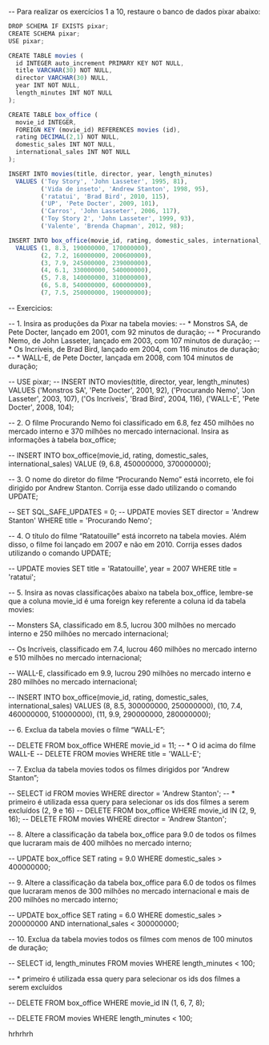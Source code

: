 -- Para realizar os exercícios 1 a 10, restaure o banco de dados pixar abaixo:
```js
DROP SCHEMA IF EXISTS pixar;
CREATE SCHEMA pixar;
USE pixar;

CREATE TABLE movies (
  id INTEGER auto_increment PRIMARY KEY NOT NULL,
  title VARCHAR(30) NOT NULL,
  director VARCHAR(30) NULL,
  year INT NOT NULL,
  length_minutes INT NOT NULL
);

CREATE TABLE box_office (
  movie_id INTEGER,
  FOREIGN KEY (movie_id) REFERENCES movies (id),
  rating DECIMAL(2,1) NOT NULL,
  domestic_sales INT NOT NULL,
  international_sales INT NOT NULL
);

INSERT INTO movies(title, director, year, length_minutes)
  VALUES ('Toy Story', 'John Lasseter', 1995, 81),
         ('Vida de inseto', 'Andrew Stanton', 1998, 95),
         ('ratatui', 'Brad Bird', 2010, 115),
         ('UP', 'Pete Docter', 2009, 101),
         ('Carros', 'John Lasseter', 2006, 117),
         ('Toy Story 2', 'John Lasseter', 1999, 93),
         ('Valente', 'Brenda Chapman', 2012, 98);

INSERT INTO box_office(movie_id, rating, domestic_sales, international_sales)
  VALUES (1, 8.3, 190000000, 170000000),
         (2, 7.2, 160000000, 200600000),
         (3, 7.9, 245000000, 239000000),
         (4, 6.1, 330000000, 540000000),
         (5, 7.8, 140000000, 310000000),
         (6, 5.8, 540000000, 600000000),
         (7, 7.5, 250000000, 190000000);
```
-- Exercicios:

-- 1. Insira as produções da Pixar na tabela movies:
-- * Monstros SA, de Pete Docter, lançado em 2001, com 92 minutos de duração;
-- * Procurando Nemo, de John Lasseter, lançado em 2003, com 107 minutos de duração;
-- * Os Incríveis, de Brad Bird, lançado em 2004, com 116 minutos de duração;
-- * WALL-E, de Pete Docter, lançada em 2008, com 104 minutos de duração;

-- USE pixar;
-- INSERT INTO movies(title, director, year, length_minutes)
  VALUES ('Monstros SA', 'Pete Docter', 2001, 92),
         ('Procurando Nemo', 'Jon Lasseter', 2003, 107),
         ('Os Incríveis', 'Brad Bird', 2004, 116),
         ('WALL-E', 'Pete Docter', 2008, 104);


-- 2. O filme Procurando Nemo foi classificado em 6.8, fez 450 milhões no mercado interno e 370 milhões no mercado internacional. Insira as informações à tabela box_office;

-- INSERT INTO box_office(movie_id, rating, domestic_sales, international_sales)
  VALUE (9, 6.8, 450000000, 370000000);


-- 3. O nome do diretor do filme “Procurando Nemo” está incorreto, ele foi dirigido por Andrew Stanton. Corrija esse dado utilizando o comando UPDATE;

-- SET SQL_SAFE_UPDATES = 0;
-- UPDATE movies
SET director = 'Andrew Stanton'
WHERE title = 'Procurando Nemo';


-- 4. O título do filme “Ratatouille” está incorreto na tabela movies. Além disso, o filme foi lançado em 2007 e não em 2010. Corrija esses dados utilizando o comando UPDATE;

-- UPDATE movies
SET title = 'Ratatouille', year = 2007
WHERE title = 'ratatui';


-- 5. Insira as novas classificações abaixo na tabela box_office, lembre-se que a coluna movie_id é uma foreign key referente a coluna id da tabela movies:

-- Monsters SA, classificado em 8.5, lucrou 300 milhões no mercado interno e 250 milhões no mercado internacional;

-- Os Incríveis, classificado em 7.4, lucrou 460 milhões no mercado interno e 510 milhões no mercado internacional;

-- WALL-E, classificado em 9.9, lucrou 290 milhões no mercado interno e 280 milhões no mercado internacional;

-- INSERT INTO box_office(movie_id, rating, domestic_sales, international_sales)
  VALUES (8, 8.5, 300000000, 250000000),
         (10, 7.4, 460000000, 510000000),
         (11, 9.9, 290000000, 280000000);


-- 6. Exclua da tabela movies o filme “WALL-E”;

-- DELETE FROM box_office 
WHERE movie_id = 11; 
-- * O id acima do filme WALL-E
-- DELETE FROM movies 
WHERE title = 'WALL-E';


-- 7. Exclua da tabela movies todos os filmes dirigidos por “Andrew Stanton”;

-- SELECT id FROM movies 
WHERE director = 'Andrew Stanton';
-- * primeiro é utilizada essa query para selecionar os ids dos filmes a serem excluídos (2, 9 e 16)
-- DELETE FROM box_office 
WHERE movie_id IN (2, 9, 16);
-- DELETE FROM movies 
WHERE director = 'Andrew Stanton';


-- 8. Altere a classificação da tabela box_office para 9.0 de todos os filmes que lucraram mais de 400 milhões no mercado interno;

-- UPDATE box_office
SET rating = 9.0
WHERE domestic_sales > 400000000;


-- 9. Altere a classificação da tabela box_office para 6.0 de todos os filmes que lucraram menos de 300 milhões no mercado internacional e mais de 200 milhões no mercado interno;

-- UPDATE box_office
SET rating = 6.0
WHERE domestic_sales > 200000000 AND international_sales < 300000000;


-- 10. Exclua da tabela movies todos os filmes com menos de 100 minutos de duração;

-- SELECT id, length_minutes FROM movies
WHERE length_minutes < 100;

-- * primeiro é utilizada essa query para selecionar os ids dos filmes a serem excluídos

-- DELETE FROM box_office
WHERE movie_id IN (1, 6, 7, 8);

-- DELETE FROM movies
WHERE length_minutes < 100;

hrhrhrh